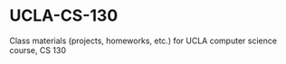 UCLA-CS-130
===========

Class materials (projects, homeworks, etc.) for UCLA computer science course, CS 130
